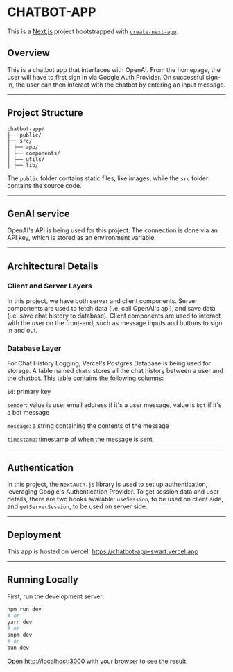 # CHATBOT-APP
This is a [Next.js](https://nextjs.org/) project bootstrapped with [`create-next-app`](https://github.com/vercel/next.js/tree/canary/packages/create-next-app).

## Overview
This is a chatbot app that interfaces with OpenAI. From the homepage, the user will have to first sign in via Google Auth Provider. On successful sign-in, the user can then interact with the chatbot by entering an input message.

***

## Project Structure

``` 
chatbot-app/
├── public/
├── src/
│ ├── app/
│ ├── components/
│ ├── utils/
│ ├── lib/
```
The `public` folder contains static files, like images, while the `src` folder contains the source code.

***

## GenAI service
OpenAI's API is being used for this project. The connection is done via an API key, which is stored as an environment variable.

***

## Architectural Details
### Client and Server Layers
In this project, we have both server and client components. Server components are used to fetch data (i.e. call OpenAI's api), and save data (i.e. save chat history to database). Client components are used to interact with the user on the front-end, such as message inputs and buttons to sign in and out.

### Database Layer
For Chat History Logging, Vercel's Postgres Database is being used for storage. A table named `chats` stores all the chat history between a user and the chatbot. This table contains the following columns:

`id`: primary key

`sender`: value is user email address if it's a user message, value is `bot` if it's a bot message

`message`: a string containing the contents of the message

`timestamp`: timestamp of when the message is sent

***

## Authentication
In this project, the `NextAuth.js` library is used to set up authentication, leveraging Google's Authentication Provider. To get session data and user details, there are two hooks available: `useSession`, to be used on client side, and `getServerSession`, to be used on server side. 

***

## Deployment
This app is hosted on Vercel: https://chatbot-app-swart.vercel.app

***

## Running Locally

First, run the development server:

```bash
npm run dev
# or
yarn dev
# or
pnpm dev
# or
bun dev
```

Open [http://localhost:3000](http://localhost:3000) with your browser to see the result.

